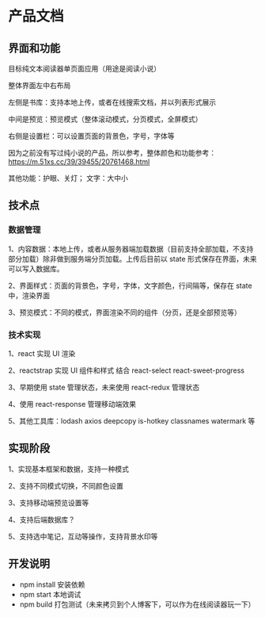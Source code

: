 # 产品文档

## 界面和功能

目标纯文本阅读器单页面应用（用途是阅读小说）

整体界面左中右布局

左侧是书库：支持本地上传，或者在线搜索文档，并以列表形式展示

中间是预览：预览模式（整体滚动模式，分页模式，全屏模式）

右侧是设置栏：可以设置页面的背景色，字号，字体等

因为之前没有写过纯小说的产品，所以参考，整体颜色和功能参考：https://m.51xs.cc/39/39455/20761468.html

其他功能：护眼、关灯； 文字：大中小

## 技术点

### 数据管理

1、内容数据：本地上传，或者从服务器端加载数据（目前支持全部加载，不支持部分加载）除非做到服务端分页加载。上传后目前以 state 形式保存在界面，未来可以写入数据库。

2、界面样式：页面的背景色，字号，字体，文字颜色，行间隔等，保存在 state 中，渲染界面

3、预览模式：不同的模式，界面渲染不同的组件（分页，还是全部预览等）

### 技术实现

1、react 实现 UI 渲染

2、reactstrap 实现 UI 组件和样式 结合 react-select react-sweet-progress

3、早期使用 state 管理状态，未来使用 react-redux 管理状态

4、使用 react-response 管理移动端效果

5、其他工具库：lodash axios deepcopy is-hotkey classnames watermark 等

## 实现阶段

1、实现基本框架和数据，支持一种模式

2、支持不同模式切换，不同颜色设置

3、支持移动端预览设置等

4、支持后端数据库？

5、支持选中笔记，互动等操作，支持背景水印等


## 开发说明

- npm install 安装依赖
- npm start 本地调试
- npm build 打包测试（未来拷贝到个人博客下，可以作为在线阅读器玩一下）

